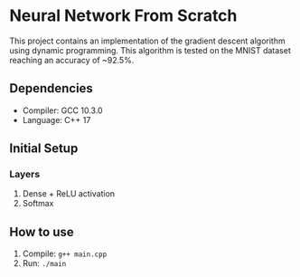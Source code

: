 # Neural Network From Scratch
This project contains an implementation of the gradient descent algorithm using dynamic programming.
This algorithm is tested on the MNIST dataset reaching an accuracy of ~92.5%.

## Dependencies
- Compiler: GCC 10.3.0
- Language: C++ 17

## Initial Setup
### Layers
1. Dense + ReLU activation
2. Softmax

## How to use
1. Compile: ```g++ main.cpp```
2. Run: ```./main```
